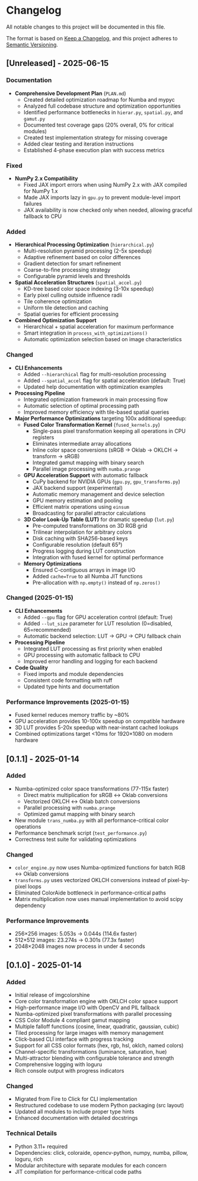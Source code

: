 # Changelog

All notable changes to this project will be documented in this file.

The format is based on [Keep a Changelog](https://keepachangelog.com/en/1.0.0/),
and this project adheres to [Semantic Versioning](https://semver.org/spec/v2.0.0.html).

## [Unreleased] - 2025-06-15

### Documentation
- **Comprehensive Development Plan** (`PLAN.md`)
  - Created detailed optimization roadmap for Numba and mypyc
  - Analyzed full codebase structure and optimization opportunities
  - Identified performance bottlenecks in `hierar.py`, `spatial.py`, and `gamut.py`
  - Documented test coverage gaps (20% overall, 0% for critical modules)
  - Created test implementation strategy for missing coverage
  - Added clear testing and iteration instructions
  - Established 4-phase execution plan with success metrics

### Fixed
- **NumPy 2.x Compatibility** 
  - Fixed JAX import errors when using NumPy 2.x with JAX compiled for NumPy 1.x
  - Made JAX imports lazy in `gpu.py` to prevent module-level import failures
  - JAX availability is now checked only when needed, allowing graceful fallback to CPU

### Added
- **Hierarchical Processing Optimization** (`hierarchical.py`)
  - Multi-resolution pyramid processing (2-5x speedup)
  - Adaptive refinement based on color differences
  - Gradient detection for smart refinement
  - Coarse-to-fine processing strategy
  - Configurable pyramid levels and thresholds
- **Spatial Acceleration Structures** (`spatial_accel.py`)
  - KD-tree based color space indexing (3-10x speedup)
  - Early pixel culling outside influence radii
  - Tile coherence optimization
  - Uniform tile detection and caching
  - Spatial queries for efficient processing
- **Combined Optimization Support**
  - Hierarchical + spatial acceleration for maximum performance
  - Smart integration in `process_with_optimizations()`
  - Automatic optimization selection based on image characteristics

### Changed
- **CLI Enhancements**
  - Added `--hierarchical` flag for multi-resolution processing
  - Added `--spatial_accel` flag for spatial acceleration (default: True)
  - Updated help documentation with optimization examples
- **Processing Pipeline**
  - Integrated optimization framework in main processing flow
  - Automatic selection of optimal processing path
  - Improved memory efficiency with tile-based spatial queries
- **Major Performance Optimizations** targeting 100x additional speedup:
  - **Fused Color Transformation Kernel** (`fused_kernels.py`)
    - Single-pass pixel transformation keeping all operations in CPU registers
    - Eliminates intermediate array allocations
    - Inline color space conversions (sRGB → Oklab → OKLCH → transform → sRGB)
    - Integrated gamut mapping with binary search
    - Parallel image processing with `numba.prange`
  - **GPU Acceleration Support** with automatic fallback
    - CuPy backend for NVIDIA GPUs (`gpu.py`, `gpu_transforms.py`)
    - JAX backend support (experimental)
    - Automatic memory management and device selection
    - GPU memory estimation and pooling
    - Efficient matrix operations using `einsum`
    - Broadcasting for parallel attractor calculations
  - **3D Color Look-Up Table (LUT)** for dramatic speedup (`lut.py`)
    - Pre-computed transformations on 3D RGB grid
    - Trilinear interpolation for arbitrary colors
    - Disk caching with SHA256-based keys
    - Configurable resolution (default 65³)
    - Progress logging during LUT construction
    - Integration with fused kernel for optimal performance
  - **Memory Optimizations**
    - Ensured C-contiguous arrays in image I/O
    - Added `cache=True` to all Numba JIT functions
    - Pre-allocation with `np.empty()` instead of `np.zeros()`

### Changed (2025-01-15)
- **CLI Enhancements**
  - Added `--gpu` flag for GPU acceleration control (default: True)
  - Added `--lut_size` parameter for LUT resolution (0=disabled, 65=recommended)
  - Automatic backend selection: LUT → GPU → CPU fallback chain
- **Processing Pipeline**
  - Integrated LUT processing as first priority when enabled
  - GPU processing with automatic fallback to CPU
  - Improved error handling and logging for each backend
- **Code Quality**
  - Fixed imports and module dependencies
  - Consistent code formatting with ruff
  - Updated type hints and documentation

### Performance Improvements (2025-01-15)
- Fused kernel reduces memory traffic by ~80%
- GPU acceleration provides 10-100x speedup on compatible hardware
- 3D LUT provides 5-20x speedup with near-instant cached lookups
- Combined optimizations target <10ms for 1920×1080 on modern hardware

## [0.1.1] - 2025-01-14

### Added
- Numba-optimized color space transformations (77-115x faster)
  - Direct matrix multiplication for sRGB ↔ Oklab conversions
  - Vectorized OKLCH ↔ Oklab batch conversions
  - Parallel processing with `numba.prange`
  - Optimized gamut mapping with binary search
- New module `trans_numba.py` with all performance-critical color operations
- Performance benchmark script (`test_performance.py`)
- Correctness test suite for validating optimizations

### Changed
- `color_engine.py` now uses Numba-optimized functions for batch RGB ↔ Oklab conversions
- `transforms.py` uses vectorized OKLCH conversions instead of pixel-by-pixel loops
- Eliminated ColorAide bottleneck in performance-critical paths
- Matrix multiplication now uses manual implementation to avoid scipy dependency

### Performance Improvements
- 256×256 images: 5.053s → 0.044s (114.6x faster)
- 512×512 images: 23.274s → 0.301s (77.3x faster)
- 2048×2048 images now process in under 4 seconds

## [0.1.0] - 2025-01-14

### Added
- Initial release of imgcolorshine
- Core color transformation engine with OKLCH color space support
- High-performance image I/O with OpenCV and PIL fallback
- Numba-optimized pixel transformations with parallel processing
- CSS Color Module 4 compliant gamut mapping
- Multiple falloff functions (cosine, linear, quadratic, gaussian, cubic)
- Tiled processing for large images with memory management
- Click-based CLI interface with progress tracking
- Support for all CSS color formats (hex, rgb, hsl, oklch, named colors)
- Channel-specific transformations (luminance, saturation, hue)
- Multi-attractor blending with configurable tolerance and strength
- Comprehensive logging with loguru
- Rich console output with progress indicators

### Changed
- Migrated from Fire to Click for CLI implementation
- Restructured codebase to use modern Python packaging (src layout)
- Updated all modules to include proper type hints
- Enhanced documentation with detailed docstrings

### Technical Details
- Python 3.11+ required
- Dependencies: click, coloraide, opencv-python, numpy, numba, pillow, loguru, rich
- Modular architecture with separate modules for each concern
- JIT compilation for performance-critical code paths